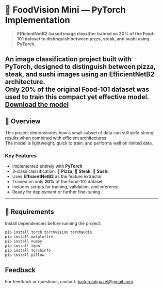 # 🍕 FoodVision Mini — PyTorch Implementation

> **EfficientNetB2-based image classifier trained on 20% of the Food-101 dataset to distinguish between pizza, steak, and sushi using PyTorch.**

An image classification project built with **PyTorch**, designed to distinguish between **pizza**, **steak**, and **sushi** images using an **EfficientNetB2** architecture.  
Only **20% of the original Food-101 dataset** was used to train this compact yet effective model.
[Download the model](https://huggingface.co/spaces/Barkins/Food_Vision_Mini/blob/main/09_pretrained_effnetb2_feature_extractor_pizza_steak_sushi_20_percent.pth)
---

## 🧠 Overview

This project demonstrates how a small subset of data can still yield strong results when combined with efficient architectures.  
The model is lightweight, quick to train, and performs well on limited data.

### Key Features
- Implemented entirely with **PyTorch**
- 3-class classification: 🍕 **Pizza**, 🥩 **Steak**, 🍣 **Sushi**
- Uses **EfficientNetB2** as the feature extractor
- Trained on only **20%** of the Food-101 dataset
- Includes scripts for training, validation, and inference
- Ready for deployment or further fine-tuning

---

## 🧩 Requirements

Install dependencies before running the project:

```bash
pip install torch torchvision torchaudio
pip install matplotlib
pip install numpy
pip install tqdm
pip install torchinfo
pip install pillow
```
## Feedback
For feedback or questions, contact: [barkin.adiguzel@gmail.com](mailto:barkin.adiguzel@gmail.com)
